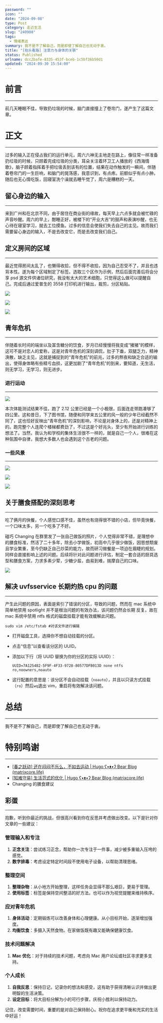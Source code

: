 ```yaml
---
password: ""
icon: ""
date: "2024-09-08"
type: Post
category: 走近生活
slug: "240908"
tags:
  - 情绪表达
summary: 我不是不了解自己，而是即使了解自己也无动于衷。
title: "[抬头看路] 注意力与身体的关联"
status: Published
urlname: dcc2bafe-8335-453f-bceb-1c5bf36b50d1
updated: "2024-09-30 15:54:00"
---
```


# 前言

---

前几天睡眠不佳，导致扔垃圾的时候，脑门直接撞上了卷帘门，遂产生了这篇文章。

# 正文

---

过多的输入正在侵占我们的运行单元，周六六神无主地走在路上，像往常一样准备扔垃圾的时候，只顾着完成垃圾的分类，耳朵关注着环卫工人播放的《西海情歌》，脑子顾着指挥着手把垃圾丢到该有的位置，结果在动作触发的一瞬间，伴随着卷帘门的一生巨响，和脑门的晃荡感，我意识到，有点疼。前额似乎有点小肿。随后也无心情吃饭，回寝室洗个澡就去睡午觉了，周六是糟糕的一天。

## 留心身边的输入

---

来到广州和在北京不同，由于居住在商业街的缘故，每天早上六点多就会被忙碌的声音吵醒。周六的早上，酣睡正好，被楼下的“开业大吉”的鼓声和表演吵醒，也无心待在寝室学习，就去工位摸鱼。过多的信息会使我们失去自己的主见。故而我们需要留心身边的输入，不是去改变它，而是去改变我们自己。

## 定义房间的区域

---

最近觉得房间太乱了，也懒得收拾，但不得不收拾，因为自己忍受不了，并且也违背本性。遂为每个区域制定了标签。选取三个区作为示例，然后后面完善后将会分享 psd 源文件供诸位研究，我没有太大的艺术细胞，只觉得这么做可以提醒自己。完成后通过爱普生的 3558 打印机进行输出，裁剪，分区粘贴。

![](https://bu.dusays.com/2024/09/08/66dd9f10b3866.jpeg)

![](https://bu.dusays.com/2024/09/08/66dd9f11c1394.jpeg)

![](https://bu.dusays.com/2024/09/08/66dd9f12c6f5b.jpeg)

## 青年危机

---

伴随着长时间的端坐以及富含糖分的饮食，岁月已经慢慢将我变成“猪猪”的模样，这可不是对恋人的爱称，这是对青年危机的深刻调侃，肚子下垂，双腿乏力，精神涣散，缺乏主见，这就是捕捉到的“青年危机”的前兆，过多的熬夜和缺乏合适的输出，使得身体略有些精亏血损，这更加剧了“青年危机”的到来，要知道，无生活，则无学习，无学习，则无进步。

### 进行运动

---

![](https://bu.dusays.com/2024/09/08/66dd9f13da59a.jpeg)

本次体能测试结果不佳，跑了 2.12 公里已经是一个小极限，后面连走带跑凑够了四公里。这和昔日，下了图书馆，随便和同学来五公里的风一般的少年已经截然不同了，这也恰好反映出“青年危机”的深刻影响，不论是对身体上的，还是对精神上的。跑完整个人连爬个楼梯都费劲了，不过这是个好兆头，至少有开始进行训练的想法了。当然，我认为和学校的集体生活很不一样的，就是自己一个人，很难在这种氛围中自律，我想大多数人也会遇到这个古老的问题。

### 一些风景

---

![](https://bu.dusays.com/2024/09/08/66dd9f16ebbac.jpeg)

![](https://bu.dusays.com/2024/09/08/66dd9f185f2b9.jpeg)

![](https://bu.dusays.com/2024/09/08/66dd9f1981c05.jpeg)

## 关于膳食搭配的深刻思考

---

吃了俩月的快餐，个人感觉口感不佳，虽然也有烧得很不错的小店，但毕竟快餐，一个口味太多，另一个吃多了不好。

碰巧 Changing 在群里发了一张自己做饭的照片，个人觉得非常不错，是理想中的膳食标准，然活了二十多年，除去小学做饭，初高中几乎很少做饭，因思想颓废且学业繁重，至今仍缺乏自己炒菜的能力，故而研习做餐是一项迫在眉睫的规划。同样会直接影响上述的问题。后续将针对此问题进行评估，制定一套合适的厨具选型和膳食方案，力求多素少荤，少糖少盐，由易到难，揣摩自己的口味。

![](https://bu.dusays.com/2024/09/08/66dd9f1aba916.jpeg)

## 解决 uvfsservice 长期灼热 cpu 的问题

---

产生此问题的原因，表面是索引了错误的分区，导致的问题，然而在 mac 系统中简单地禁用 spotlight 并不是根治问题的有效办法，该问题仍然会长期 反复。故在 mac 系统中禁用 ntfs 格式的磁盘挂载才能有效缓解此问题。

```text
sudo vim /etc/fstab #对该文件进行编辑

```

- 打开磁盘工具，选择你不想自动挂载的分区。
- 点击“信息”以查看该分区的 UUID。
- 添加以下行（将 UUID 替换为你的分区的实际 UUID）：

  `UUID=7A125482-5F9F-4F33-9728-80577DFB013D none ntfs ro,noowners,noauto`

- 这行配置的意思是：该分区不会自动挂载（`noauto`），并且以只读方式挂载（`ro`）然后`wq`退出 vim，重启将有效解决该问题。

# 总结

---

我不是不了解自己，而是即使了解自己也无动于衷。

# 特别鸣谢

---

- [[春之跃动] 还在闷闷不乐么，不如去运动 | Hugo ʕ•ᴥ•ʔ Bear Blog (matrixcore.life)](https://hugo.matrixcore.life/spring/)
- [[知难守易] 生活范式的优化 | Hugo ʕ•ᴥ•ʔ Bear Blog (matrixcore.life)](https://hugo.matrixcore.life/240622/)
- Changing 的膳食建议

## 彩蛋

---

抱歉，听到你最近的挑战，但很高兴看到你在反思并考虑做出改变。以下是针对你文章的一些建议：

### 管理输入和专注

1. **正念关注**：尝试练习正念，帮助你一次专注于一件事，减少被多重输入压垮的感觉。
2. **数字排毒**：考虑设定特定时间段不使用电子设备，以帮助清理思绪。

### 整理空间

1. **整理杂物**：从小地方开始整理，这样任务会显得不那么艰巨，更易于管理。
2. **使用标签**：标签是保持空间整洁的好方法，也可以作为视觉提醒来维持秩序。

### 应对青年危机

1. **身体活动**：定期锻炼可以改善身体和心理健康。从小目标开始，逐渐增加强度。
2. **均衡饮食**：多摄入天然食物。在家做饭既有趣又能确保健康饮食。

### 技术问题解决

1. **Mac 优化**：对于持续的技术问题，考虑向 Mac 用户论坛或社区寻求更多支持。

### 个人成长

1. **自我反思**：保持日记，记录你的想法和感受，这有助于获得清晰认识并做出更明智的生活决策。
2. **设定目标**：将大目标分解为小的可行步骤，庆祝小胜利以保持动力。

记住，改变需要时间，重要的是对自己保持耐心。祝你在追求更平衡和充实的生活中好运！
